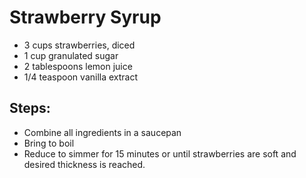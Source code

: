 # Strawberry Syrup

- 3 cups strawberries, diced
- 1 cup granulated sugar
- 2 tablespoons lemon juice
- 1/4 teaspoon vanilla extract


## Steps:
- Combine all ingredients in a saucepan
- Bring to boil
- Reduce to simmer for 15 minutes or until strawberries are soft and desired
thickness is reached. 

